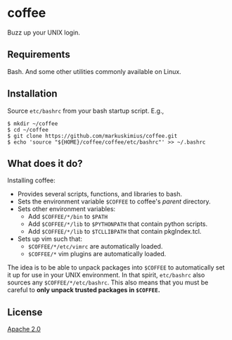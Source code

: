 # coffee
Buzz up your UNIX login.

## Requirements
Bash. And some other utilities commonly available on Linux.

## Installation
Source `etc/bashrc` from your bash startup script.  E.g.,

```
$ mkdir ~/coffee
$ cd ~/coffee
$ git clone https://github.com/markuskimius/coffee.git
$ echo 'source "${HOME}/coffee/coffee/etc/bashrc"' >> ~/.bashrc
```

## What does it do?
Installing coffee:

* Provides several scripts, functions, and libraries to bash.
* Sets the environment variable `$COFFEE` to coffee's _parent_ directory.
* Sets other environment variables:
  * Add `$COFFEE/*/bin` to `$PATH`
  * Add `$COFFEE/*/lib` to `$PYTHONPATH` that contain python scripts.
  * Add `$COFFEE/*/lib` to `$TCLLIBPATH` that contain pkgIndex.tcl.
* Sets up vim such that:
  * `$COFFEE/*/etc/vimrc` are automatically loaded.
  * `$COFFEE/*` vim plugins are automatically loaded.

The idea is to be able to unpack packages into `$COFFEE` to automatically set
it up for use in your UNIX environment.  In that spirit, `etc/bashrc` also
sources any `$COFFEE/*/etc/bashrc`.  This also means that you must be careful
to **only unpack trusted packages in `$COFFEE`.**

## License

[Apache 2.0]


[Apache 2.0]: <https://github.com/markuskimius/coffee/blob/master/LICENSE>

